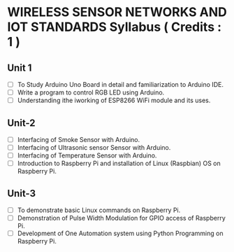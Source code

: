 # WIRELESS SENSOR NETWORKS AND IOT STANDARDS Syllabus ( Credits : 1 )

## Unit 1

- [ ] To Study Arduino Uno Board in detail and familiarization to Arduino IDE.
- [ ] Write a program to control RGB LED using Arduino.
- [ ] Understanding ithe iworking of ESP8266 WiFi module and its uses.

## Unit-2

- [ ] Interfacing of Smoke Sensor with Arduino.
- [ ] Interfacing of Ultrasonic sensor Sensor with Arduino.
- [ ] Interfacing of Temperature Sensor with Arduino.
- [ ] Introduction to Raspberry Pi and installation of Linux (Raspbian) OS on Raspberry Pi.

## Unit-3

- [ ] To demonstrate basic Linux commands on Raspberry Pi.
- [ ] Demonstration of Pulse Width Modulation for GPIO access of Raspberry Pi.
- [ ] Development of One Automation system using Python Programming on Raspberry Pi.
